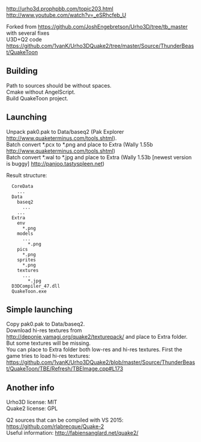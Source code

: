 http://urho3d.prophpbb.com/topic203.html<br>
http://www.youtube.com/watch?v=_eSRhcfeb_U

Forked from https://github.com/JoshEngebretson/Urho3D/tree/tb_master with several fixes<br>
U3D+Q2 code https://github.com/1vanK/Urho3DQuake2/tree/master/Source/ThunderBeast/QuakeToon

## Building
Path to sources should be without spaces.<br>
Cmake without AngelScript.<br>
Build QuakeToon project.

## Launching
Unpack pak0.pak to Data/baseq2 (Pak Explorer http://www.quaketerminus.com/tools.shtml).<br>
Batch convert *.pcx to *.png and place to Extra (Wally 1.55b http://www.quaketerminus.com/tools.shtml)<br>
Batch convert *.wal to *.jpg and place to Extra (Wally 1.53b [newest version is buggy] http://panjoo.tastyspleen.net)

Result structure:<br>
```
  CoreData
    ...
  Data
    baseq2
      ...
    ...
  Extra
    env
      *.png
    models
      ...
        *.png
    pics
      *.png
    sprites
      *.png
    textures
      ...
        *.jpg
  D3DCompiler_47.dll
  QuakeToon.exe
```

## Simple launching
Copy pak0.pak to Data/baseq2.<br>
Download hi-res textures from http://deponie.yamagi.org/quake2/texturepack/ and place to Extra folder. But some textures will be missing.<br>
You can place to Extra folder both low-res and hi-res textures. First the game tries to load hi-res textures: https://github.com/1vanK/Urho3DQuake2/blob/master/Source/ThunderBeast/QuakeToon/TBE/Refresh/TBEImage.cpp#L173

## Another info
Urho3D license: MIT<br>
Quake2 license: GPL

Q2 sources that can be compiled with VS 2015: https://github.com/rlabrecque/Quake-2<br>
Useful information: http://fabiensanglard.net/quake2/
